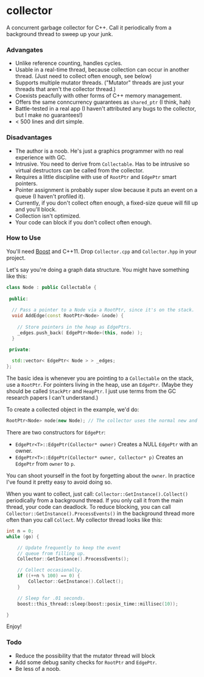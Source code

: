 collector
=========

A concurrent garbage collector for C++. Call it periodically from a background thread to sweep up your junk.

### Advangates

* Unlike reference counting, handles cycles.
* Usable in a real-time thread, because collection can occur in another thread. (Just need to collect often enough, see below)
* Supports multiple mutator threads. ("Mutator" threads are just your threads that aren't the collector thread.)
* Coexists peacfully with other forms of C++ memory management.
* Offers the same conncurrency guarantees as `shared_ptr` (I think, hah)
* Battle-tested in a real app (I haven't attributed any bugs to the collector, but I make no guarantees!)
* < 500 lines and dirt simple.

### Disadvantages

* The author is a noob. He's just a graphics programmer with no real experience with GC.
* Intrusive. You need to derive from `Collectable`. Has to be intrusive so virtual destructors can be called from the collector.
* Requires a little discipline with use of `RootPtr` and `EdgePtr` smart pointers.
* Pointer assignment is probably super slow because it puts an event on a queue (I haven't profiled it).
* Currently, if you don't collect often enough, a fixed-size queue will fill up and you'll block.
* Collection isn't optimized.
* Your code can block if you don't collect often enough.

### How to Use

You'll need [Boost](http://www.boost.org) and C++11. Drop `Collector.cpp` and `Collector.hpp` in your project. 

Let's say you're doing a graph data structure. You might have something like this:

```c++
class Node : public Collectable {
  
 public:
  
  // Pass a pointer to a Node via a RootPtr, since it's on the stack.
  void AddEdge(const RootPtr<Node> &node) {
  
    // Store pointers in the heap as EdgePtrs.
    _edges.push_back( EdgePtr<Node>(this, node) );
  }
  
 private:

  std::vector< EdgePtr< Node > > _edges;
};
```

The basic idea is whenever you are pointing to a `Collectable` on the stack, use a `RootPtr`. For pointers living in the heap, use an `EdgePtr`. (Maybe they should be called `StackPtr` and `HeapPtr`. I just use terms from the GC research papers I can't understand.)

To create a collected object in the example, we'd do:

```c++
RootPtr<Node> node(new Node); // The collector uses the normal new and delete allocators.
```

There are two constructors for `EdgePtr`:

* `EdgePtr<T>::EdgePtr(Collector* owner)` Creates a NULL `EdgePtr` with an owner.
* `EdgePtr<T>::EdgePtr(Collector* owner, Collector* p)` Creates an `EdgePtr` from `owner` to `p`.

You can shoot yourself in the foot by forgetting about the `owner`. In practice I've found it pretty easy to avoid doing so.

When you want to collect, just call: `Collector::GetInstance().Collect()` periodically from a background thread. If you only call it from the main thread, your code can deadlock. To reduce blocking, you can call `Collector::GetInstance().ProcessEvents()` in the background thread more often than you call `Collect`. My collector thread looks like this:

```c++
int n = 0;
while (go) {

	// Update frequently to keep the event
	// queue from filling up.
	Collector::GetInstance().ProcessEvents();

	// Collect occasionally.
	if ((++n % 100) == 0) {
		Collector::GetInstance().Collect();
	}

	// Sleep for .01 seconds.
	boost::this_thread::sleep(boost::posix_time::millisec(10));

}
```

Enjoy!

### Todo
* Reduce the possibility that the mutator thread will block
* Add some debug sanity checks for `RootPtr` and `EdgePtr`.
* Be less of a noob.